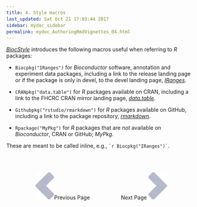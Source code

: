```yaml
---
title: 4. Style macros
last_updated: Sat Oct 21 17:03:44 2017
sidebar: mydoc_sidebar
permalink: mydoc_AuthoringRmdVignettes_04.html
---
```




*[BiocStyle](http://bioconductor.org/packages/BiocStyle)* introduces the following macros useful when
referring to _R_ packages:

* `Biocpkg("IRanges")` for _Bioconductor_ software, annotation and experiment data packages,
  including a link to the release landing page or if the package is only in devel, to the devel landing page, *[IRanges](http://bioconductor.org/packages/IRanges)*.

* `CRANpkg("data.table")` for _R_ packages available on
  CRAN, including a link to the FHCRC CRAN mirror landing page, *[data.table](https://CRAN.R-project.org/package=data.table)*.

* `Githubpkg("rstudio/rmarkdown")` for _R_ packages
  available on GitHub, including a link to the package repository, *[rmarkdown](https://github.com/rstudio/rmarkdown)*.

* `Rpackage("MyPkg")` for _R_ packages that are _not_
  available on _Bioconductor_, CRAN or GitHub; *MyPkg*.

These are meant to be called inline, e.g., `` `r Biocpkg("IRanges")` ``.


<br><br><center><a href="mydoc_AuthoringRmdVignettes_03.html"><img src="images/left_arrow.png" alt="Previous page."></a>Previous Page &nbsp; &nbsp; &nbsp; &nbsp; &nbsp; &nbsp; &nbsp; &nbsp; &nbsp; &nbsp; Next Page
<a href="mydoc_AuthoringRmdVignettes_05.html"><img src="images/right_arrow.png" alt="Next page."></a></center>
